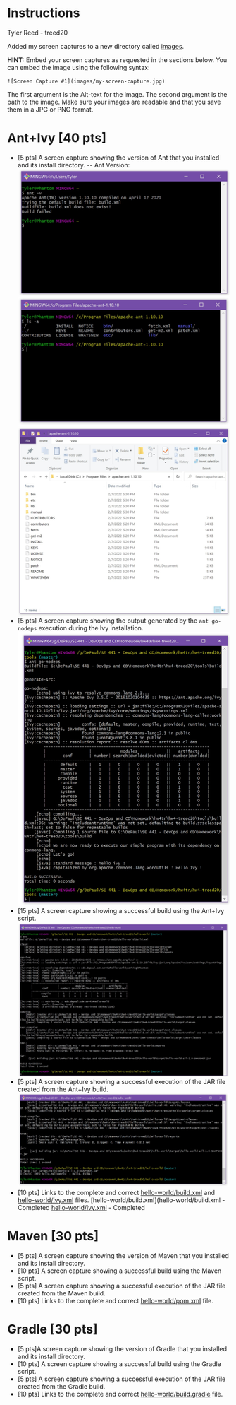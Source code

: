 # Instructions
Tyler Reed - treed20

Added my screen captures to a new directory called [images](images).

**HINT:** Embed your screen captures as requested in the sections below. You can embed the image using the following syntax:

```
![Screen Capture #1](images/my-screen-capture.jpg)
```

The first argument is the Alt-text for the image. The second argument is the path to the image. Make sure your images are readable and that you save them in a JPG or PNG format.

# Ant+Ivy [40 pts]
- [5 pts] A screen capture showing the version of Ant that you installed and its install directory.
-- Ant Version:
![Ant Version #1](images/ant-version-cmd.jpg)
![Ant Version #2](images/ant-install-directory-cmd.jpg)
![Ant Version #3](images/ant-install-directory-explorer.jpg)
- [5 pts] A screen capture showing the output generated by the `ant go-nodeps` execution during the Ivy installation.
![Ant go-nodeps #1](images/ant-go-nodeps-cmd.jpg)
- [15 pts] A screen capture showing a successful build using the Ant+Ivy script.
![Ant Ivy Build Script #1](images/ant-ivy-build-script.jpg)
- [5 pts] A screen capture showing a successful execution of the JAR file created from the Ant+Ivy build.
![Ant Ivy JAR #1](images/ant-ivy-jar-exec.jpg)
- [10 pts] Links to the complete and correct [hello-world/build.xml](hello-world/build.xml) and [hello-world/ivy.xml](hello-world/ivy.xml) files.
[hello-world/build.xml](hello-world/build.xml - Completed
[hello-world/ivy.xml](hello-world/ivy.xml) - Completed

# Maven [30 pts]
- [5 pts] A screen capture showing the version of Maven that you installed and its install directory.
- [10 pts] A screen capture showing a successful build using the Maven script.
- [5 pts] A screen capture showing a successful execution of the JAR file created from the Maven build.
- [10 pts] Links to the complete and correct [hello-world/pom.xml](hello-world/pom.xml) file.

# Gradle [30 pts]
- [5 pts]A screen capture showing the version of Gradle that you installed and its install directory.
- [10 pts] A screen capture showing a successful build using the Gradle script.
- [5 pts] A screen capture showing a successful execution of the JAR file created from the Gradle build.
- [10 pts] Links to the complete and correct [hello-world/build.gradle](hello-world/build.gradle) file.
